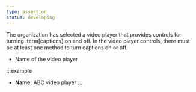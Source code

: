 ```yaml
---
type: assertion
status: developing
---
```


The organization has selected a video player that provides controls for turning :term[captions] on and off. In the video player controls, there must be at least one method to turn captions on or off.

* Name of the video player

:::example
* **Name:** ABC video player
:::
